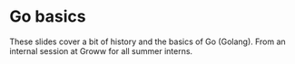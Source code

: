 # Go basics

These slides cover a bit of history and the basics of Go (Golang). From an internal session at Groww for all summer interns.
